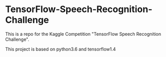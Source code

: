 # TensorFlow-Speech-Recognition-Challenge
This is a repo for the Kaggle Competition "TensorFlow Speech Recognition Challenge".

This project is based on python3.6 and tensorflow1.4 




